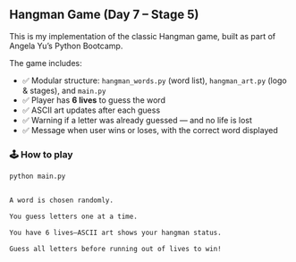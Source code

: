 ## Hangman Game (Day 7 – Stage 5)

This is my implementation of the classic Hangman game, built as part of Angela Yu’s Python Bootcamp.

The game includes:

- ✅ Modular structure: `hangman_words.py` (word list), `hangman_art.py` (logo & stages), and `main.py`
- ✅ Player has **6 lives** to guess the word
- ✅ ASCII art updates after each guess
- ✅ Warning if a letter was already guessed — and no life is lost
- ✅ Message when user wins or loses, with the correct word displayed



### 🕹️ How to play

```bash
python main.py


A word is chosen randomly.

You guess letters one at a time.

You have 6 lives—ASCII art shows your hangman status.

Guess all letters before running out of lives to win!
